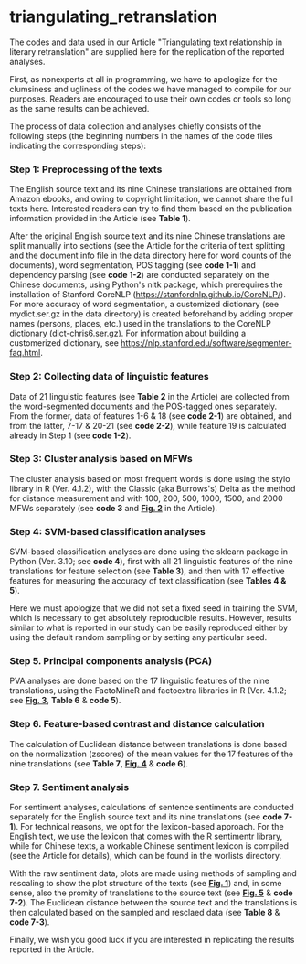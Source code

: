 # triangulating_retranslation

The codes and data used in our Article "Triangulating text relationship in literary retranslation" are supplied here for the replication of the reported analyses.

First, as nonexperts at all in programming, we have to apologize for the clumsiness and ugliness of the codes we have managed to compile for our purposes. Readers are encouraged to use their own codes or tools so long as the same results can be achieved.

The process of data collection and analyses chiefly consists of the following steps (the beginning numbers in the names of the code files indicating the corresponding steps):

### Step 1: Preprocessing of the texts

The English source text and its nine Chinese translations are obtained from Amazon ebooks, and owing to copyright limitation, we cannot share the full texts here. Interested readers can try to find them based on the publication information provided in the Article (see **Table 1**).

After the original English source text and its nine Chinese translations are split manually into sections (see the Article for the criteria of text splitting and the document info file in the data directory here for word counts of the documents), word segmentation, POS tagging (see **code 1-1**) and dependency parsing (see **code 1-2**) are conducted separately on the Chinese documents, using Python's nltk package, which prerequires the installation of Stanford CoreNLP (https://stanfordnlp.github.io/CoreNLP/). For more accuracy of word segmentation, a customized dictionary (see mydict.ser.gz in the data directory) is created beforehand by adding proper names (persons, places, etc.) used in the translations to the CoreNLP dictionary (dict-chris6.ser.gz). For information about building a customerized dictionary, see https://nlp.stanford.edu/software/segmenter-faq.html.

### Step 2: Collecting data of linguistic features

Data of 21 linguistic features (see **Table 2** in the Article) are collected from the word-segmented documents and the POS-tagged ones separately. From the former, data of features 1-6 & 18 (see **code 2-1**) are obtained, and from the latter, 7-17 & 20-21 (see **code 2-2**), while feature 19 is calculated already in Step 1 (see **code 1-2**).

### Step 3: Cluster analysis based on MFWs

The cluster analysis based on most frequent words is done using the stylo library in R (Ver. 4.1.2), with the Classic (aka Burrows's) Delta as the method for distance measurement and with 100, 200, 500, 1000, 1500, and 2000 MFWs separately (see **code 3** and [**Fig. 2**](https://github.com/guoqiding/triangulating_retranslation/blob/main/figures/figure2.tiff) in the Article).

### Step 4: SVM-based classification analyses

SVM-based classification analyses are done using the sklearn package in Python (Ver. 3.10; see **code 4**), first with all 21 linguistic features of the nine translations for feature selection (see **Table 3**), and then with 17 effective features for measuring the accuracy of text classification (see **Tables 4 & 5**).

Here we must apologize that we did not set a fixed seed in training the SVM, which is necessary to get absolutely reproducible results. However, results similar to what is reported in our study can be easily reproduced either by using the default random sampling or by setting any particular seed.

### Step 5. Principal components analysis (PCA)

PVA analyses are done based on the 17 linguistic features of the nine translations, using the FactoMineR and factoextra libraries in R (Ver. 4.1.2; see [**Fig. 3**](https://github.com/guoqiding/triangulating_retranslation/blob/main/figures/figure3.tiff), **Table 6** & **code 5**).

### Step 6. Feature-based contrast and distance calculation

The calculation of Euclidean distance between translations is done based on the normalization (zscores) of the mean values for the 17 features of the nine translations (see **Table 7**, [**Fig. 4**](https://github.com/guoqiding/triangulating_retranslation/blob/main/figures/figure4.tiff) & **code 6**).

### Step 7. Sentiment analysis

For sentiment analyses, calculations of sentence sentiments are conducted separately for the English source text and its nine translations (see **code 7-1**). For technical reasons, we opt for the lexicon-based approach. For the English text, we use the lexicon that comes with the R sentimentr library, while for Chinese texts, a workable Chinese sentiment lexicon is compiled (see the Article for details), which can be found in the worlists directory.

With the raw sentiment data, plots are made using methods of sampling and rescaling to show the plot structure of the texts (see [**Fig. 1**](https://github.com/guoqiding/triangulating_retranslation/blob/main/figures/figure1.tif)) and, in some sense, also the promity of translations to the source text (see [**Fig. 5**](https://github.com/guoqiding/triangulating_retranslation/blob/main/figures/figure5.tiff) & **code 7-2**). The Euclidean distance between the source text and the translations is then calculated based on the sampled and resclaed data (see **Table 8** & **code 7-3**).

Finally, we wish you good luck if you are interested in replicating the results reported in the Article.
